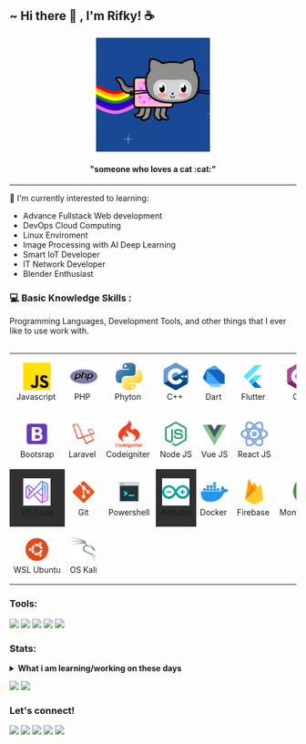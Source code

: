 <h2>~ Hi there 👋 , I'm Rifky! ☕</h2>

<p align="center">
    <img src="_img/nyan_octocat.gif" alt="animation" style="width:200px;height:200px;"/>
    <!-- <img src="_img/hula_loop_octodex03.gif" alt="animation" style="width:200px;height:200px;"/> -->
</p>
<h4 align="center" text="bold">"someone who loves a cat :cat:"</h4>

<hr>

📃 I'm currently interested to learning:

- Advance Fullstack Web development
- DevOps Cloud Computing
- Linux Enviroment
- Image Processing with AI Deep Learning
- Smart IoT Developer
- IT Network Developer
- Blender Enthusiast
<h3 id="Perform">💻 Basic Knowledge Skills :</h3>
Programming Languages, Development Tools, and other things that I ever like to use work with.
<br><br>
<table>
    <tr>
        <td align="center" width="96" height="96">
            <a href="#Perform">
                <img src="_img\js.png" width="48" height="48" alt="JS" /">
            </a>
            <br>
            Javascript&nbsp;
        </td>
        <td align="center" width="96" height="96">
            <a href="#Perform">
                <img src="_img\php.png" width="48" height="48" alt="PHP" /">
            </a>
            <br>
            PHP&nbsp;
        </td>
        <td align="center" width="96" height="96">
            <a href="#Perform">
                <img src="_img\python.png" width="48" height="48" alt="PY" /">
            </a>
            <br>
            Phyton&nbsp;
        </td>
        <td align="center" width="96" height="96">
            <a href="#Perform">
                <img src="_img\c-.png" width="48" height="48" alt="C++" /">
            </a>
            <br>
            C++&nbsp;
        </td>
        <td align="center" width="96" height="96">
            <a href="#Perform">
                <img src="_img\dart.png" width="48" height="48" alt="Dart" /">
            </a>
            <br>
            Dart&nbsp;
        </td>
        <td align="center" width="96" height="96">
            <a href="#Perform">
                <img src="_img\flutter.png" width="48" height="48" alt="Flutter" /">
            </a>
            <br>
            Flutter&nbsp;
        </td>
        <td align="center" width="96" height="96">
            <a href="#Perform">
                <img src="_img\c-sharp.png" width="48" height="48" alt="C#" /">
            </a>
            <br>
            C#&nbsp;
        </td>
        <td align="center" width="96" height="96">
            <a href="#Perform">
                <img src="_img\java.png" width="48" height="48" alt="Java" /">
            </a>
            <br>
            Java&nbsp;
        </td>
    </tr>
    <tr>
        <td align="center" width="96" height="96">
            <a href="#Perform">
                <img src="_img\bootsrap.png" width="48" height="48" alt="Bootsrap" /">
            </a>
            <br>
            Bootsrap
        </td>
        <td align="center" width="96" height="96">
            <a href="#Perform">
                <img src="_img\Laravel.png" width="48" height="48" alt="Laravel" /">
            </a>
            <br>
            Laravel&nbsp;
        </td>
        <td align="center" width="96" height="96">
            <a href="#Perform">
                <img src="_img\codeigniter.png" width="48" height="48" alt="Codeigniter" /">
            </a>
            <br>
            Codeigniter&nbsp;
        </td>
        <td align="center" width="96" height="96">
            <a href="#Perform">
                <img src="_img\nodejs.png" width="48" height="48" alt="Node JS" /">
            </a>
            <br>
            Node&nbsp;JS
        </td>
        <td align="center" width="96" height="96">
            <a href="#Perform">
                <img src="_img\vue.png" width="48" height="48" alt="Vue JS" /">
            </a>
            <br>
            Vue&nbsp;JS
        </td>
        <td align="center" width="96" height="96">
            <a href="#Perform">
                <img src="_img\react.png" width="48" height="48" alt="Vue JS" /">
            </a>
            <br>
            React&nbsp;JS
        </td>
    </tr>
    <tr>
        <td align="center" width="96" height="96" style="background:#303030">
            <a href="#Perform">
                <img src="_img\vscode-neon.png" width="48" height="48" alt="VSCODE" /">
            </a>
            <br>
            VS&nbsp;Code
        </td>
        <td align="center" width="96" height="96">
            <a href="#Perform">
                <img src="_img\git.png" width="48" height="48" alt="Git" /">
            </a>
            <br>
            Git
        </td>
        <td align="center" width="96" height="96">
            <a href="#Perform">
                <img src="_img\console.png" width="48" height="48" alt="Shell" /">
            </a>
            <br>
            Powershell
        </td>
        <td align="center" width="96" height="96" style="background:#303030">
            <a href="#Perform">
                <img src="_img\arduino.png" width="48" height="48" alt="Arduino" /">
            </a>
            <br>
            Arduino
        </td>
        <td align="center" width="96" height="96">
            <a href="#Perform">
                <img src="_img\docker.png" width="48" height="48" alt="Docker" /">
            </a>
            <br>
            Docker&nbsp;
        </td>
        <td align="center" width="96" height="96">
            <a href="#Perform">
                <img src="_img\firebase.png" width="48" height="48" alt="Firebase" /">
            </a>
            <br>
            Firebase&nbsp;
        </td>
        <td align="center" width="96" height="96">
            <a href="https://www.mongodb.com/">
                <img src="_img\mongodb.png" width="48" height="48" alt="MongoDB" /">
            </a>
            <br>
            MongoDB&nbsp;
        </td>
        <td align="center" width="96" height="96">
            <a href="#Perform">
                <img src="_img\telegram.png" width="48" height="48" alt="Telegram" /">
            </a>
            <br>
            Telegram&nbsp;Bot
        </td>
    </tr>
    <tr>
        <td align="center" width="96" height="96">
            <a href="#Perform">
                <img src="_img\ubuntu.png" width="48" height="48" alt="Ubuntu" /">
            </a>
            <br>
            WSL&nbsp;Ubuntu
        </td>
        <td align="center" width="96" height="96">
            <a href="#Perform">
                <img src="_img\kali.png" width="48" height="48" alt="Kali" /">
            </a>
            <br>
            OS&nbsp;Kali
        </td>
    </tr>
</table>

### Tools:

<p>
    <img src="https://img.shields.io/badge/OS-MacOS-blue?&logo=apple" />
    <img src="https://img.shields.io/badge/Code-Swift-blue?&logo=swift" />
    <img src="https://img.shields.io/badge/IDE-Xcode-blue?&logo=xcode" />
    <img src="https://img.shields.io/badge/Text%20Editor-Visual%20Studio%20Code-blue?&logo=visual%20studio%20code&logoColor=blue" />
    <img src="https://gpvc.arturio.dev/bagusfe" />
</p>

### Stats:

<details>
 <summary><strong>What i am learning/working on these days</strong></summary>
    - 🔭 I’m currently working on RPA </br>
    - 🌱 I’m currently learning Python,SwiftUI and UIKit </br>
    - 👯 I’m looking to collaborate on Automation Project, Mobile Apps. </br>
    - 🤔 I’m looking for help with master of programming. hehe </br>
    - 💬 Ask me about anything.</br>
    - 📫 How to reach me: <a href="mailto:goodfe@yahoo.com">Email me!</a>  </br>
    - 😄 Pronouns: He/Him </br>
    - ⚡ Fun fact: ... </br>
</details>
<p>
    <img src="https://github-readme-stats.vercel.app/api?username=RifkyA911&hide=contribs,prs&show_icons=true&hide_border=true&title_color=000" />
    <img src="https://github-readme-stats.vercel.app/api/top-langs/?username=RifkyA911&layout=compact" height=180 />
</p>

### Let's connect!

<p>
    <a href="https://bagusfe.id" target="blank"><img src="https://img.shields.io/badge/Website-https://bagusfe.com-green?" /></a>
    <a href="https://linkedin.bagusfe.com" target="blank"><img src="https://img.shields.io/badge/Bagus_Frayoga-30302f?style=flat&logo=linkedin" /></a>
    <a href="https://medium.com/@bagusfe" target="blank"><img src="https://img.shields.io/badge/Bagus_Frayoga-30302f?style=flat&logo=medium" /></a>
    <a href="https://tw.bagusfe.com" target="blank"><img src="https://img.shields.io/badge/@bagusfe_-30302f?style=flat&logo=twitter" /></a>
    <a href="https://www.paypal.me/gewdfe" target="blank"><img src="https://ionicabizau.github.io/badges/paypal.svg" /></a>
</p>

<!--
**bagusfe/bagusfe** is a ✨ _special_ ✨ repository because its `README.md` (this file) appears on your GitHub profile.

Here are some ideas to get you started:

- 🔭 I’m currently working on ...
- 🌱 I’m currently learning ...
- 👯 I’m looking to collaborate on ...
- 🤔 I’m looking for help with ...
- 💬 Ask me about ...
- 📫 How to reach me: ...
- 😄 Pronouns: ...
- ⚡ Fun fact: ...
-->
